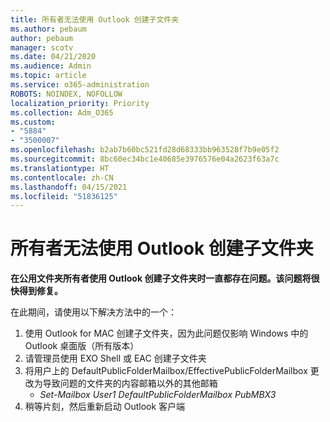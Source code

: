 ```yaml
---
title: 所有者无法使用 Outlook 创建子文件夹
ms.author: pebaum
author: pebaum
manager: scotv
ms.date: 04/21/2020
ms.audience: Admin
ms.topic: article
ms.service: o365-administration
ROBOTS: NOINDEX, NOFOLLOW
localization_priority: Priority
ms.collection: Adm_O365
ms.custom:
- "5884"
- "3500007"
ms.openlocfilehash: b2ab7b60bc521fd28d68333bb963528f7b9e05f2
ms.sourcegitcommit: 8bc60ec34bc1e40685e3976576e04a2623f63a7c
ms.translationtype: HT
ms.contentlocale: zh-CN
ms.lasthandoff: 04/15/2021
ms.locfileid: "51836125"
---
```

# <a name="owner-cannot-create-sub-folder-using-outlook"></a>所有者无法使用 Outlook 创建子文件夹

**在公用文件夹所有者使用 Outlook 创建子文件夹时一直都存在问题。该问题将很快得到修复。**

在此期间，请使用以下解决方法中的一个：

1. 使用 Outlook for MAC 创建子文件夹，因为此问题仅影响 Windows 中的 Outlook 桌面版（所有版本）
2. 请管理员使用 EXO Shell 或 EAC 创建子文件夹
3. 将用户上的 DefaultPublicFolderMailbox/EffectivePublicFolderMailbox 更改为导致问题的文件夹的内容邮箱以外的其他邮箱  
    - *Set-Mailbox User1 DefaultPublicFolderMailbox PubMBX3*
4. 稍等片刻，然后重新启动 Outlook 客户端